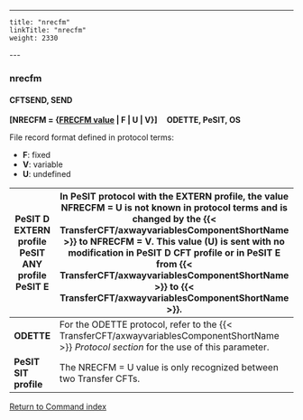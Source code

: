 ---
    title: "nrecfm"
    linkTitle: "nrecfm"
    weight: 2330
---<span id="nrecfm"></span>

### nrecfm

#### CFTSEND, SEND

**[NRECFM = {<u>FRECFM value</u> &#124; F &#124; U
&#124; V}]     ODETTE,
PeSIT, OS**

File record format defined in protocol terms:

- ****F****: fixed
- ****V****: variable
- ****U****: undefined


| PeSIT D EXTERN profile<br /> PeSIT ANY profile<br /> PeSIT E | In PeSIT protocol with the EXTERN profile, the value NFRECFM = U is not known in protocol terms and is changed by the {{< TransferCFT/axwayvariablesComponentShortName  >}} to NFRECFM = V. This value (U) is sent with no modification in PeSIT D CFT profile or in PeSIT E from {{< TransferCFT/axwayvariablesComponentShortName  >}} to {{< TransferCFT/axwayvariablesComponentShortName  >}}. |
| --- | --- |
| **ODETTE** | For the ODETTE protocol, refer to the {{< TransferCFT/axwayvariablesComponentShortName  >}} *Protocol section* for the use of this parameter. |
| **PeSIT SIT profile** | The NRECFM = U value is only recognized between two Transfer CFTs. |


[Return to Command index](../../)
